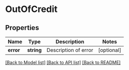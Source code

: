 # OutOfCredit

## Properties
Name | Type | Description | Notes
------------ | ------------- | ------------- | -------------
**error** | **string** | Description of error | [optional] 

[[Back to Model list]](../README.md#documentation-for-models) [[Back to API list]](../README.md#documentation-for-api-endpoints) [[Back to README]](../README.md)


